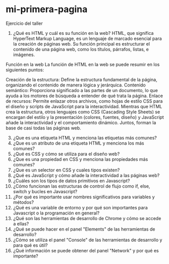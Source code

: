 # mi-primera-pagina
Ejercicio del taller

1. ¿Qué es HTML y cuál es su función en la web?
HTML, que significa HyperText Markup Language, es un lenguaje de marcado esencial para la creación de páginas web. Su función principal es estructurar el contenido de una página web, como los títulos, párrafos, listas, e imágenes.

Función en la web
La función de HTML en la web se puede resumir en los siguientes puntos:

Creación de la estructura: Define la estructura fundamental de la página, organizando el contenido de manera lógica y jerárquica.
Contenido semántico: Proporciona significado a las partes de un documento, lo que ayuda a los motores de búsqueda a entender de qué trata la página.
Enlace de recursos: Permite enlazar otros archivos, como hojas de estilo CSS para el diseño y scripts de JavaScript para la interactividad.
Mientras que HTML crea la estructura, otros lenguajes como CSS (Cascading Style Sheets) se encargan del estilo y la presentación (colores, fuentes, diseño) y JavaScript añade la interactividad y el comportamiento dinámico. Juntos, forman la base de casi todas las páginas web.


3. ¿Que es una etiqueta HTML y menciona las etiquetas más comunes?
4. ¿Que es un atributo de una etiqueta HTML y menciona los más comunes?
5. ¿Qué es CSS y cómo se utiliza para el diseño web?
6. ¿Que es una propiedad en CSS y menciona las propiedades más comunes?
7. ¿Que es un selector en CSS y cuales tipos existen?
8. ¿Qué es JavaScript y cómo añade la interactividad a las páginas web?
9. ¿Cuáles son los tipos de datos primitivos en Javascript?
10. ¿Cómo funcionan las estructuras de control de flujo como if, else, switch y bucles en
Javascript?
11. ¿Por qué es importante usar nombres significativos para variables y métodos?
12. ¿Qué es una variable de entorno y por qué son importantes para Javascript o la
programación en general?
13. ¿Qué son las herramientas de desarrollo de Chrome y cómo se accede a ellas?
14. ¿Qué se puede hacer en el panel "Elements" de las herramientas de desarrollo?
15. ¿Cómo se utiliza el panel "Console" de las herramientas de desarrollo y para qué es
útil?
16. ¿Qué información se puede obtener del panel "Network" y por qué es importante?

